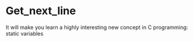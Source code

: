 # Get_next_line
It will make you learn a highly interesting new concept in C programming: static variables
